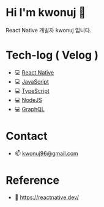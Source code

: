 
# Hi I'm kwonuj 👋
React Native 개발자 kwonuj 입니다.

# Tech-log ( Velog )
- 💻 [React Native](https://velog.io/@kwonuj/series/React-Native)
- 💻 [JavaScript](https://velog.io/@kwonuj/series/JavaScript)
- 💻 [TypeScript](https://velog.io/@kwonuj/series/TypeScript)
- 💻 [NodeJS](https://velog.io/@kwonuj/series/NodeJS)
- 💻 [GraphQL](https://velog.io/@kwonuj/series/GraphQL)

# Contact
- 📫 kwonuj96@gmail.com

# Reference
- 📌 https://reactnative.dev/
